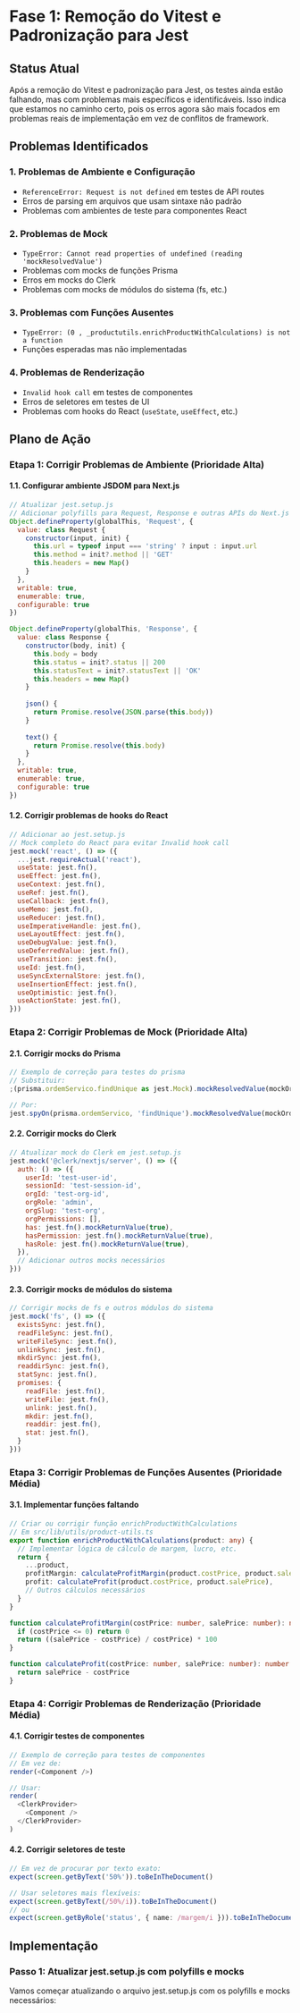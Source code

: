 # Fase 1: Remoção do Vitest e Padronização para Jest

## Status Atual
Após a remoção do Vitest e padronização para Jest, os testes ainda estão falhando, mas com problemas mais específicos e identificáveis. Isso indica que estamos no caminho certo, pois os erros agora são mais focados em problemas reais de implementação em vez de conflitos de framework.

## Problemas Identificados

### 1. Problemas de Ambiente e Configuração
- `ReferenceError: Request is not defined` em testes de API routes
- Erros de parsing em arquivos que usam sintaxe não padrão
- Problemas com ambientes de teste para componentes React

### 2. Problemas de Mock
- `TypeError: Cannot read properties of undefined (reading 'mockResolvedValue')` 
- Problemas com mocks de funções Prisma
- Erros em mocks do Clerk
- Problemas com mocks de módulos do sistema (fs, etc.)

### 3. Problemas com Funções Ausentes
- `TypeError: (0 , _productutils.enrichProductWithCalculations) is not a function`
- Funções esperadas mas não implementadas

### 4. Problemas de Renderização
- `Invalid hook call` em testes de componentes
- Erros de seletores em testes de UI
- Problemas com hooks do React (`useState`, `useEffect`, etc.)

## Plano de Ação

### Etapa 1: Corrigir Problemas de Ambiente (Prioridade Alta)

#### 1.1. Configurar ambiente JSDOM para Next.js
```javascript
// Atualizar jest.setup.js
// Adicionar polyfills para Request, Response e outras APIs do Next.js
Object.defineProperty(globalThis, 'Request', {
  value: class Request {
    constructor(input, init) {
      this.url = typeof input === 'string' ? input : input.url
      this.method = init?.method || 'GET'
      this.headers = new Map()
    }
  },
  writable: true,
  enumerable: true,
  configurable: true
})

Object.defineProperty(globalThis, 'Response', {
  value: class Response {
    constructor(body, init) {
      this.body = body
      this.status = init?.status || 200
      this.statusText = init?.statusText || 'OK'
      this.headers = new Map()
    }
    
    json() {
      return Promise.resolve(JSON.parse(this.body))
    }
    
    text() {
      return Promise.resolve(this.body)
    }
  },
  writable: true,
  enumerable: true,
  configurable: true
})
```

#### 1.2. Corrigir problemas de hooks do React
```javascript
// Adicionar ao jest.setup.js
// Mock completo do React para evitar Invalid hook call
jest.mock('react', () => ({
  ...jest.requireActual('react'),
  useState: jest.fn(),
  useEffect: jest.fn(),
  useContext: jest.fn(),
  useRef: jest.fn(),
  useCallback: jest.fn(),
  useMemo: jest.fn(),
  useReducer: jest.fn(),
  useImperativeHandle: jest.fn(),
  useLayoutEffect: jest.fn(),
  useDebugValue: jest.fn(),
  useDeferredValue: jest.fn(),
  useTransition: jest.fn(),
  useId: jest.fn(),
  useSyncExternalStore: jest.fn(),
  useInsertionEffect: jest.fn(),
  useOptimistic: jest.fn(),
  useActionState: jest.fn(),
}))
```

### Etapa 2: Corrigir Problemas de Mock (Prioridade Alta)

#### 2.1. Corrigir mocks do Prisma
```javascript
// Exemplo de correção para testes do prisma
// Substituir:
;(prisma.ordemServico.findUnique as jest.Mock).mockResolvedValue(mockOrdemCompleta)

// Por:
jest.spyOn(prisma.ordemServico, 'findUnique').mockResolvedValue(mockOrdemCompleta)
```

#### 2.2. Corrigir mocks do Clerk
```javascript
// Atualizar mock do Clerk em jest.setup.js
jest.mock('@clerk/nextjs/server', () => ({
  auth: () => ({
    userId: 'test-user-id',
    sessionId: 'test-session-id',
    orgId: 'test-org-id',
    orgRole: 'admin',
    orgSlug: 'test-org',
    orgPermissions: [],
    has: jest.fn().mockReturnValue(true),
    hasPermission: jest.fn().mockReturnValue(true),
    hasRole: jest.fn().mockReturnValue(true),
  }),
  // Adicionar outros mocks necessários
}))
```

#### 2.3. Corrigir mocks de módulos do sistema
```javascript
// Corrigir mocks de fs e outros módulos do sistema
jest.mock('fs', () => ({
  existsSync: jest.fn(),
  readFileSync: jest.fn(),
  writeFileSync: jest.fn(),
  unlinkSync: jest.fn(),
  mkdirSync: jest.fn(),
  readdirSync: jest.fn(),
  statSync: jest.fn(),
  promises: {
    readFile: jest.fn(),
    writeFile: jest.fn(),
    unlink: jest.fn(),
    mkdir: jest.fn(),
    readdir: jest.fn(),
    stat: jest.fn(),
  }
}))
```

### Etapa 3: Corrigir Problemas de Funções Ausentes (Prioridade Média)

#### 3.1. Implementar funções faltando
```typescript
// Criar ou corrigir função enrichProductWithCalculations
// Em src/lib/utils/product-utils.ts
export function enrichProductWithCalculations(product: any) {
  // Implementar lógica de cálculo de margem, lucro, etc.
  return {
    ...product,
    profitMargin: calculateProfitMargin(product.costPrice, product.salePrice),
    profit: calculateProfit(product.costPrice, product.salePrice),
    // Outros cálculos necessários
  }
}

function calculateProfitMargin(costPrice: number, salePrice: number): number {
  if (costPrice <= 0) return 0
  return ((salePrice - costPrice) / costPrice) * 100
}

function calculateProfit(costPrice: number, salePrice: number): number {
  return salePrice - costPrice
}
```

### Etapa 4: Corrigir Problemas de Renderização (Prioridade Média)

#### 4.1. Corrigir testes de componentes
```typescript
// Exemplo de correção para testes de componentes
// Em vez de:
render(<Component />)

// Usar:
render(
  <ClerkProvider>
    <Component />
  </ClerkProvider>
)
```

#### 4.2. Corrigir seletores de teste
```typescript
// Em vez de procurar por texto exato:
expect(screen.getByText('50%')).toBeInTheDocument()

// Usar seletores mais flexíveis:
expect(screen.getByText(/50%/i)).toBeInTheDocument()
// ou
expect(screen.getByRole('status', { name: /margem/i })).toBeInTheDocument()
```

## Implementação

### Passo 1: Atualizar jest.setup.js com polyfills e mocks

Vamos começar atualizando o arquivo jest.setup.js com os polyfills e mocks necessários:
